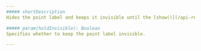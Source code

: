 ```yaml
---
##### shortDescription
Hides the point label and keeps it invisible until the [show()](/api-reference/20%20Data%20Visualization%20Widgets/BaseChart/7%20Chart%20Elements/Label/3%20Methods/show().md '{basewidgetpath}/Chart_Elements/Label/Methods/#show') method is called.

##### param(holdInvisible): Boolean
Specifies whether to keep the point label invisible.

---
```

